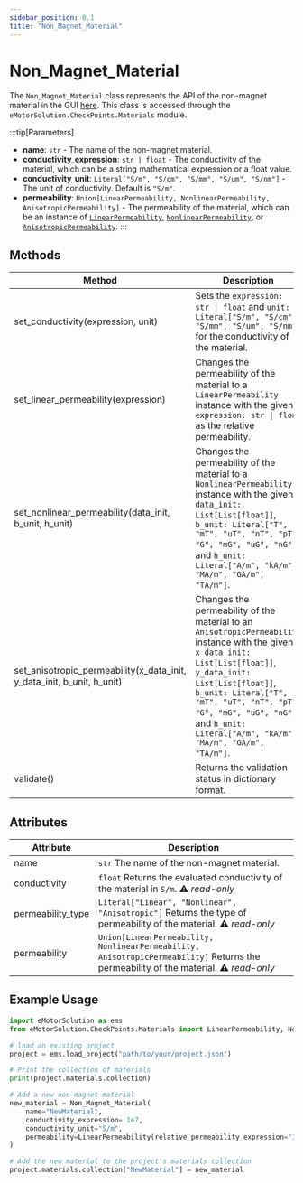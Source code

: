 ```yaml
---
sidebar_position: 0.1
title: "Non_Magnet_Material"
---
```


# Non_Magnet_Material
The `Non_Magnet_Material` class represents the API of the non-magnet material in the GUI [here](/docs/docs/Materials/Non-Magnet). This class is accessed through the `eMotorSolution.CheckPoints.Materials` module.

:::tip[Parameters]
- **name**: `str` - The name of the non-magnet material.
- **conductivity_expression**: `str | float` - The conductivity of the material, which can be a string mathematical expression or a float value.
- **conductivity_unit**: `Literal["S/m", "S/cm", "S/mm", "S/um", "S/nm"]` - The unit of conductivity. Default is `"S/m"`.
- **permeability**: `Union[LinearPermeability, NonlinearPermeability, AnisotropicPermeability]` - The permeability of the material, which can be an instance of [`LinearPermeability`](/docs/api/Materials/Non_Magnet_Material/LinearPermeability), [`NonlinearPermeability`](/docs/api/Materials/Non_Magnet_Material/NonlinearPermeability), or [`AnisotropicPermeability`](/docs/api/Materials/Non_Magnet_Material/AnisotropicPermeability).
:::


## Methods
| Method | Description |
|--------|-------------|
| set_conductivity(expression, unit) | Sets the `expression: str \| float` and `unit: Literal["S/m", "S/cm", "S/mm", "S/um", "S/nm"]` for the conductivity of the material. |
| set_linear_permeability(expression) | Changes the permeability of the material to a `LinearPermeability` instance with the given `expression: str \| float` as the relative permeability. |
| set_nonlinear_permeability(data_init, b_unit, h_unit) | Changes the permeability of the material to a `NonlinearPermeability` instance with the given `data_init: List[List[float]]`, `b_unit: Literal["T", "mT", "uT", "nT", "pT", "G", "mG", "uG", "nG"]`, and `h_unit: Literal["A/m", "kA/m", "MA/m", "GA/m", "TA/m"]`. |
| set_anisotropic_permeability(x_data_init, y_data_init, b_unit, h_unit) | Changes the permeability of the material to an `AnisotropicPermeability` instance with the given `x_data_init: List[List[float]]`, `y_data_init: List[List[float]]`, `b_unit: Literal["T", "mT", "uT", "nT", "pT", "G", "mG", "uG", "nG"]`, and `h_unit: Literal["A/m", "kA/m", "MA/m", "GA/m", "TA/m"]`. |
| validate() | Returns the validation status in dictionary format. |

## Attributes
| Attribute | Description |
|---|---|
| name | `str` The name of the non-magnet material. |
| conductivity | `float` Returns the evaluated conductivity of the material in `S/m`. :warning: *read-only* |
| permeability_type | `Literal["Linear", "Nonlinear", "Anisotropic"]` Returns the type of permeability of the material. :warning: *read-only* |
| permeability | `Union[LinearPermeability, NonlinearPermeability, AnisotropicPermeability]` Returns the permeability of the material. :warning: *read-only* |

## Example Usage

```python
import eMotorSolution as ems
from eMotorSolution.CheckPoints.Materials import LinearPermeability, Non_Magnet_Material

# load an existing project
project = ems.load_project("path/to/your/project.json")

# Print the collection of materials
print(project.materials.collection)

# Add a new non-magnet material
new_material = Non_Magnet_Material(
    name="NewMaterial",
    conductivity_expression= 1e7,
    conductivity_unit="S/m",
    permeability=LinearPermeability(relative_permeability_expression="1.05")
)

# Add the new material to the project's materials collection
project.materials.collection["NewMaterial"] = new_material
```